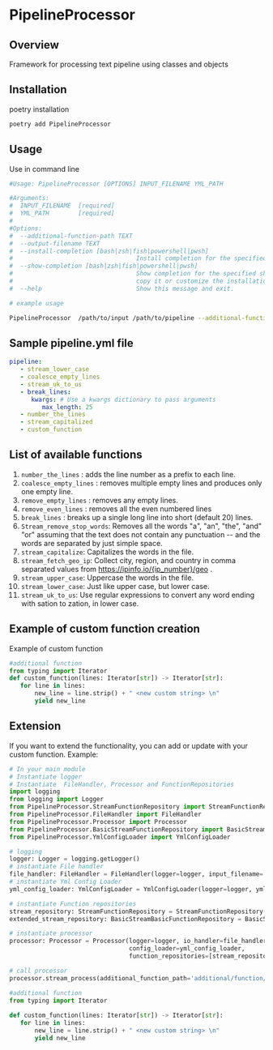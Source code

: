 # PipelineProcessor

## Overview

Framework for processing text pipeline using classes and objects

## Installation

poetry installation
```bash
poetry add PipelineProcessor
```

## Usage
Use in command line

```bash
#Usage: PipelineProcessor [OPTIONS] INPUT_FILENAME YML_PATH

#Arguments:
#  INPUT_FILENAME  [required]
#  YML_PATH        [required]
#
#Options:
#  --additional-function-path TEXT
#  --output-filename TEXT
#  --install-completion [bash|zsh|fish|powershell|pwsh]
#                                  Install completion for the specified shell.
#  --show-completion [bash|zsh|fish|powershell|pwsh]
#                                  Show completion for the specified shell, to
#                                  copy it or customize the installation.
#  --help                          Show this message and exit.

# example usage

PipelineProcessor  /path/to/input /path/to/pipeline --additional-function-path /path/to/additional_functions --output-filename /path/to/output
```

## Sample pipeline.yml file
```yaml
pipeline:
   - stream_lower_case
   - coalesce_empty_lines
   - stream_uk_to_us
   - break_lines:
      kwargs: # Use a kwargs dictionary to pass arguments
         max_length: 25
   - number_the_lines
   - stream_capitalized
   - custom_function
```
## List of available functions
1. ```number_the_lines``` : adds the line number as a prefix to each line.
2. ```coalesce_empty_lines``` : removes multiple empty lines and produces only one empty line.
3. ```remove_empty_lines``` : removes any empty lines.
4. ```remove_even_lines```  : removes all the even numbered lines
5. ```break_lines```  : breaks up a single long line into short (default 20) lines.
6. ```Stream_remove_stop_words```: Removes all the words "a", "an", "the", "and" "or" assuming that the text does not contain any punctuation -- and the words are separated by just simple space. 
7. ```stream_capitalize```: Capitalizes the words in the file.
8. ```stream_fetch_geo_ip```: Collect city, region, and country in comma separated values from https://ipinfo.io/{ip_number}/geo .
9. ```stream_upper_case```: Uppercase the words in the file.
10. ```stream_lower_case```: Just like upper case, but lower case.
11. ```stream_uk_to_us```: Use regular expressions to convert any word ending with sation to zation, in lower case.

## Example of  custom function creation
Example of custom function
```python
#additional function  
from typing import Iterator
def custom_function(lines: Iterator[str]) -> Iterator[str]:               
   for line in lines:                                                     
       new_line = line.strip() + " <new custom string> \n"                
       yield new_line 
```

## Extension
If you want to extend the functionality, you can add or update with your custom function. Example:

```python
# In your main module
# Instantiate logger
# Instantiate  FileHandler, Processor and FunctionRepositories
import logging
from logging import Logger
from PipelineProcessor.StreamFunctionRepository import StreamFunctionRepository
from PipelineProcessor.FileHandler import FileHandler
from PipelineProcessor.Processor import Processor
from PipelineProcessor.BasicStreamFunctionRepository import BasicStreamBasicFunctionRepository
from PipelineProcessor.YmlConfigLoader import YmlConfigLoader

# logging
logger: Logger = logging.getLogger()
# instantiate File handler
file_handler: FileHandler = FileHandler(logger=logger, input_filename='input/file/path', output_filename='output/file/path')
# instantiate Yml Config Loader
yml_config_loader: YmlConfigLoader = YmlConfigLoader(logger=logger, yml_path='yml/path')

# instantiate Function repositories
stream_repository: StreamFunctionRepository = StreamFunctionRepository()
extended_stream_repository: BasicStreamBasicFunctionRepository = BasicStreamBasicFunctionRepository()

# instantiate processor
processor: Processor = Processor(logger=logger, io_handler=file_handler,
                                 config_loader=yml_config_loader,
                                 function_repositories=[stream_repository, extended_stream_repository])

# call processor
processor.stream_process(additional_function_path='additional/function/path')

```

```python                                                                 
#additional function                                                      
from typing import Iterator                                               
                                                                          
def custom_function(lines: Iterator[str]) -> Iterator[str]:               
   for line in lines:                                                     
       new_line = line.strip() + " <new custom string> \n"                
       yield new_line                                                     
 ```                                                                      